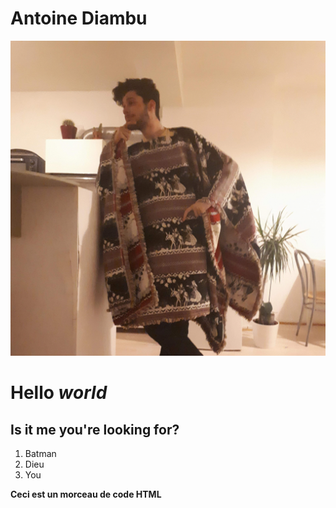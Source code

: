 # **Antoine Diambu**

![erreur](images/couv.jpg "la classe à Dallas 3")


# Hello <em> **world** </em>

## Is it me you're looking for?

1. Batman
2. Dieu
3. You

<b> Ceci est un morceau de code HTML</b>

<script>
  var d = new Date();

  gethours(d);
  getminutes(d);
  getseconds(d);
</script>
